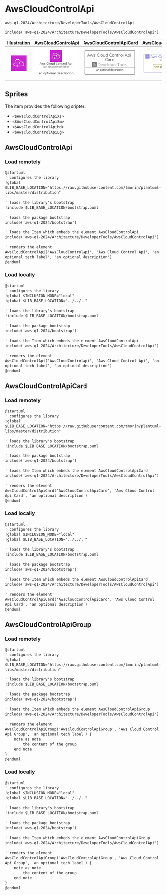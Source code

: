 # AwsCloudControlApi


```text
aws-q1-2024/Architecture/DeveloperTools/AwsCloudControlApi
```

```text
include('aws-q1-2024/Architecture/DeveloperTools/AwsCloudControlApi')
```



| Illustration | AwsCloudControlApi | AwsCloudControlApiCard | AwsCloudControlApiGroup |
| :---: | :---: | :---: | :---: |
| ![illustration for Illustration](../../../aws-q1-2024/Architecture/DeveloperTools/AwsCloudControlApi.png) | ![illustration for AwsCloudControlApi](../../../aws-q1-2024/Architecture/DeveloperTools/AwsCloudControlApi.Local.png) | ![illustration for AwsCloudControlApiCard](../../../aws-q1-2024/Architecture/DeveloperTools/AwsCloudControlApiCard.Local.png) | ![illustration for AwsCloudControlApiGroup](../../../aws-q1-2024/Architecture/DeveloperTools/AwsCloudControlApiGroup.Local.png) |



## Sprites
The item provides the following sriptes:

- `<$AwsCloudControlApiXs>`
- `<$AwsCloudControlApiSm>`
- `<$AwsCloudControlApiMd>`
- `<$AwsCloudControlApiLg>`





## AwsCloudControlApi

### Load remotely
```plantuml
@startuml
' configures the library
!global $LIB_BASE_LOCATION="https://raw.githubusercontent.com/tmorin/plantuml-libs/master/distribution"

' loads the library's bootstrap
!include $LIB_BASE_LOCATION/bootstrap.puml

' loads the package bootstrap
include('aws-q1-2024/bootstrap')

' loads the Item which embeds the element AwsCloudControlApi
include('aws-q1-2024/Architecture/DeveloperTools/AwsCloudControlApi')

' renders the element
AwsCloudControlApi('AwsCloudControlApi', 'Aws Cloud Control Api', 'an optional tech label', 'an optional description')
@enduml
```

### Load locally
```plantuml
@startuml
' configures the library
!global $INCLUSION_MODE="local"
!global $LIB_BASE_LOCATION="../../.."

' loads the library's bootstrap
!include $LIB_BASE_LOCATION/bootstrap.puml

' loads the package bootstrap
include('aws-q1-2024/bootstrap')

' loads the Item which embeds the element AwsCloudControlApi
include('aws-q1-2024/Architecture/DeveloperTools/AwsCloudControlApi')

' renders the element
AwsCloudControlApi('AwsCloudControlApi', 'Aws Cloud Control Api', 'an optional tech label', 'an optional description')
@enduml
```

## AwsCloudControlApiCard

### Load remotely
```plantuml
@startuml
' configures the library
!global $LIB_BASE_LOCATION="https://raw.githubusercontent.com/tmorin/plantuml-libs/master/distribution"

' loads the library's bootstrap
!include $LIB_BASE_LOCATION/bootstrap.puml

' loads the package bootstrap
include('aws-q1-2024/bootstrap')

' loads the Item which embeds the element AwsCloudControlApiCard
include('aws-q1-2024/Architecture/DeveloperTools/AwsCloudControlApi')

' renders the element
AwsCloudControlApiCard('AwsCloudControlApiCard', 'Aws Cloud Control Api Card', 'an optional description')
@enduml
```

### Load locally
```plantuml
@startuml
' configures the library
!global $INCLUSION_MODE="local"
!global $LIB_BASE_LOCATION="../../.."

' loads the library's bootstrap
!include $LIB_BASE_LOCATION/bootstrap.puml

' loads the package bootstrap
include('aws-q1-2024/bootstrap')

' loads the Item which embeds the element AwsCloudControlApiCard
include('aws-q1-2024/Architecture/DeveloperTools/AwsCloudControlApi')

' renders the element
AwsCloudControlApiCard('AwsCloudControlApiCard', 'Aws Cloud Control Api Card', 'an optional description')
@enduml
```

## AwsCloudControlApiGroup

### Load remotely
```plantuml
@startuml
' configures the library
!global $LIB_BASE_LOCATION="https://raw.githubusercontent.com/tmorin/plantuml-libs/master/distribution"

' loads the library's bootstrap
!include $LIB_BASE_LOCATION/bootstrap.puml

' loads the package bootstrap
include('aws-q1-2024/bootstrap')

' loads the Item which embeds the element AwsCloudControlApiGroup
include('aws-q1-2024/Architecture/DeveloperTools/AwsCloudControlApi')

' renders the element
AwsCloudControlApiGroup('AwsCloudControlApiGroup', 'Aws Cloud Control Api Group', 'an optional tech label') {
    note as note
        the content of the group
    end note
}
@enduml
```

### Load locally
```plantuml
@startuml
' configures the library
!global $INCLUSION_MODE="local"
!global $LIB_BASE_LOCATION="../../.."

' loads the library's bootstrap
!include $LIB_BASE_LOCATION/bootstrap.puml

' loads the package bootstrap
include('aws-q1-2024/bootstrap')

' loads the Item which embeds the element AwsCloudControlApiGroup
include('aws-q1-2024/Architecture/DeveloperTools/AwsCloudControlApi')

' renders the element
AwsCloudControlApiGroup('AwsCloudControlApiGroup', 'Aws Cloud Control Api Group', 'an optional tech label') {
    note as note
        the content of the group
    end note
}
@enduml
```

